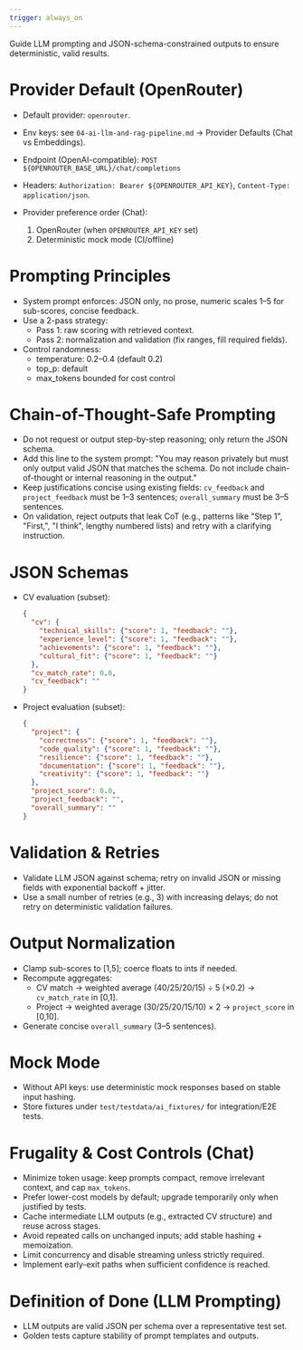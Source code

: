 ```yaml
---
trigger: always_on
---
```


Guide LLM prompting and JSON-schema-constrained outputs to ensure deterministic, valid results.

# Provider Default (OpenRouter)
- Default provider: `openrouter`.
- Env keys: see `04-ai-llm-and-rag-pipeline.md` → Provider Defaults (Chat vs Embeddings).
- Endpoint (OpenAI-compatible): `POST ${OPENROUTER_BASE_URL}/chat/completions`
- Headers: `Authorization: Bearer ${OPENROUTER_API_KEY}`, `Content-Type: application/json`.

- Provider preference order (Chat):
  1) OpenRouter (when `OPENROUTER_API_KEY` set)
  2) Deterministic mock mode (CI/offline)


# Prompting Principles
- System prompt enforces: JSON only, no prose, numeric scales 1–5 for sub-scores, concise feedback.
- Use a 2-pass strategy:
  - Pass 1: raw scoring with retrieved context.
  - Pass 2: normalization and validation (fix ranges, fill required fields).
- Control randomness:
  - temperature: 0.2–0.4 (default 0.2)
  - top_p: default
  - max_tokens bounded for cost control

# Chain-of-Thought-Safe Prompting
- Do not request or output step-by-step reasoning; only return the JSON schema.
- Add this line to the system prompt: "You may reason privately but must only output valid JSON that matches the schema. Do not include chain-of-thought or internal reasoning in the output."
- Keep justifications concise using existing fields: `cv_feedback` and `project_feedback` must be 1–3 sentences; `overall_summary` must be 3–5 sentences.
- On validation, reject outputs that leak CoT (e.g., patterns like "Step 1", "First,", "I think", lengthy numbered lists) and retry with a clarifying instruction.

# JSON Schemas
- CV evaluation (subset):
  ```json
  {
    "cv": {
      "technical_skills": {"score": 1, "feedback": ""},
      "experience_level": {"score": 1, "feedback": ""},
      "achievements": {"score": 1, "feedback": ""},
      "cultural_fit": {"score": 1, "feedback": ""}
    },
    "cv_match_rate": 0.0,
    "cv_feedback": ""
  }
  ```
- Project evaluation (subset):
  ```json
  {
    "project": {
      "correctness": {"score": 1, "feedback": ""},
      "code_quality": {"score": 1, "feedback": ""},
      "resilience": {"score": 1, "feedback": ""},
      "documentation": {"score": 1, "feedback": ""},
      "creativity": {"score": 1, "feedback": ""}
    },
    "project_score": 0.0,
    "project_feedback": "",
    "overall_summary": ""
  }
  ```

# Validation & Retries
- Validate LLM JSON against schema; retry on invalid JSON or missing fields with exponential backoff + jitter.
- Use a small number of retries (e.g., 3) with increasing delays; do not retry on deterministic validation failures.

# Output Normalization
- Clamp sub-scores to [1,5]; coerce floats to ints if needed.
- Recompute aggregates:
  - CV match → weighted average (40/25/20/15) ÷ 5 (×0.2) → `cv_match_rate` in [0,1].
  - Project → weighted average (30/25/20/15/10) × 2 → `project_score` in [0,10].
- Generate concise `overall_summary` (3–5 sentences).

# Mock Mode
- Without API keys: use deterministic mock responses based on stable input hashing.
- Store fixtures under `test/testdata/ai_fixtures/` for integration/E2E tests.

# Frugality & Cost Controls (Chat)
- Minimize token usage: keep prompts compact, remove irrelevant context, and cap `max_tokens`.
- Prefer lower-cost models by default; upgrade temporarily only when justified by tests.
- Cache intermediate LLM outputs (e.g., extracted CV structure) and reuse across stages.
- Avoid repeated calls on unchanged inputs; add stable hashing + memoization.
- Limit concurrency and disable streaming unless strictly required.
- Implement early-exit paths when sufficient confidence is reached.

# Definition of Done (LLM Prompting)
- LLM outputs are valid JSON per schema over a representative test set.
- Golden tests capture stability of prompt templates and outputs.
